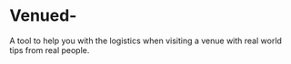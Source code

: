 # Venued-
A tool to help you with the logistics when visiting a venue with real world tips from real people.
